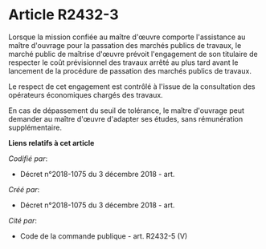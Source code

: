 # Article R2432-3

Lorsque la mission confiée au maître d'œuvre comporte l'assistance au maître d'ouvrage pour la passation des marchés publics
de travaux, le marché public de maîtrise d'œuvre prévoit l'engagement de son titulaire de respecter le coût prévisionnel des
travaux arrêté au plus tard avant le lancement de la procédure de passation des marchés publics de travaux.

Le respect de cet engagement est contrôlé à l'issue de la consultation des opérateurs économiques chargés des travaux.

En cas de dépassement du seuil de tolérance, le maître d'ouvrage peut demander au maître d'œuvre d'adapter ses études, sans
rémunération supplémentaire.

**Liens relatifs à cet article**

_Codifié par_:

  - Décret n°2018-1075 du 3 décembre 2018 - art.

_Créé par_:

  - Décret n°2018-1075 du 3 décembre 2018 - art.

_Cité par_:

  - Code de la commande publique - art. R2432-5 (V)

